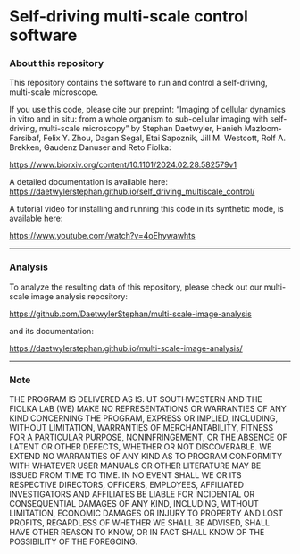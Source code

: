 # Self-driving multi-scale control software


### About this repository

This repository contains the software to run and control a self-driving,
multi-scale microscope. 

If you use this code, please cite our preprint:
“Imaging of cellular dynamics in vitro and in situ: from a whole organism to 
sub-cellular imaging with self-driving, multi-scale microscopy” by Stephan Daetwyler, 
Hanieh Mazloom-Farsibaf, Felix Y. Zhou, Dagan Segal, Etai Sapoznik, Jill M. Westcott,
Rolf A. Brekken, Gaudenz Danuser and Reto Fiolka:

https://www.biorxiv.org/content/10.1101/2024.02.28.582579v1

A detailed documentation is available here:
https://daetwylerstephan.github.io/self_driving_multiscale_control/

A tutorial video for installing and running this code in its synthetic mode,
is available here:

https://www.youtube.com/watch?v=4oEhywawhts





-----

### Analysis


To analyze the resulting data of this repository, please check out our multi-scale image 
analysis repository: 

https://github.com/DaetwylerStephan/multi-scale-image-analysis

and its documentation: 

https://daetwylerstephan.github.io/multi-scale-image-analysis/


-----
### Note

THE PROGRAM IS DELIVERED AS IS. UT SOUTHWESTERN AND THE FIOLKA LAB (WE) MAKE NO REPRESENTATIONS OR WARRANTIES OF ANY KIND CONCERNING THE PROGRAM, EXPRESS OR IMPLIED, INCLUDING, WITHOUT LIMITATION, WARRANTIES OF MERCHANTABILITY, FITNESS FOR A PARTICULAR PURPOSE, NONINFRINGEMENT, OR THE ABSENCE OF LATENT OR OTHER DEFECTS, WHETHER OR NOT DISCOVERABLE. WE EXTEND NO WARRANTIES OF ANY KIND AS TO PROGRAM CONFORMITY WITH WHATEVER USER MANUALS OR OTHER LITERATURE MAY BE ISSUED FROM TIME TO TIME.
IN NO EVENT SHALL WE OR ITS RESPECTIVE DIRECTORS, OFFICERS, EMPLOYEES, AFFILIATED INVESTIGATORS AND AFFILIATES BE LIABLE FOR INCIDENTAL OR CONSEQUENTIAL DAMAGES OF ANY KIND, INCLUDING, WITHOUT LIMITATION, ECONOMIC DAMAGES OR INJURY TO PROPERTY AND LOST PROFITS, REGARDLESS OF WHETHER WE SHALL BE ADVISED, SHALL HAVE OTHER REASON TO KNOW, OR IN FACT SHALL KNOW OF THE POSSIBILITY OF THE FOREGOING.

